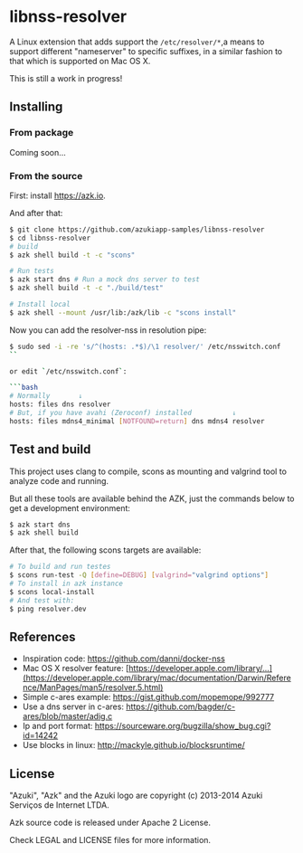 # libnss-resolver

A Linux extension that adds support the `/etc/resolver/*`,a means to support different "nameserver"
to specific suffixes, in a similar fashion to that which is supported on Mac OS X.

This is still a work in progress!

## Installing

### From package

Coming soon...

### From the source

First: install https://azk.io.

And after that:

```bash
$ git clone https://github.com/azukiapp-samples/libnss-resolver
$ cd libnss-resolver
# build
$ azk shell build -t -c "scons"

# Run tests
$ azk start dns # Run a mock dns server to test
$ azk shell build -t -c "./build/test"

# Install local
$ azk shell --mount /usr/lib:/azk/lib -c "scons install"
```

Now you can add the resolver-nss in resolution pipe:

```bash
$ sudo sed -i -re 's/^(hosts: .*$)/\1 resolver/' /etc/nsswitch.conf
``

or edit `/etc/nsswitch.conf`:

```bash
# Normally       ↓
hosts: files dns resolver
# But, if you have avahi (Zeroconf) installed          ↓
hosts: files mdns4_minimal [NOTFOUND=return] dns mdns4 resolver
```

## Test and build

This project uses clang to compile, scons as mounting and valgrind tool to analyze code and running.

But all these tools are available behind the AZK, just the commands below to get a development environment:

```bash
$ azk start dns
$ azk shell build
```

After that, the following scons targets are available:

```bash
# To build and run testes
$ scons run-test -Q [define=DEBUG] [valgrind="valgrind options"]
# To install in azk instance
$ scons local-install
# And test with:
$ ping resolver.dev
```

## References

* Inspiration code: https://github.com/danni/docker-nss
* Mac OS X resolver feature: [https://developer.apple.com/library/...](https://developer.apple.com/library/mac/documentation/Darwin/Reference/ManPages/man5/resolver.5.html)
* Simple c-ares example: https://gist.github.com/mopemope/992777
* Use a dns server in c-ares: https://github.com/bagder/c-ares/blob/master/adig.c
* Ip and port format: https://sourceware.org/bugzilla/show_bug.cgi?id=14242
* Use blocks in linux: http://mackyle.github.io/blocksruntime/

## License

"Azuki", "Azk" and the Azuki logo are copyright (c) 2013-2014 Azuki Serviços de Internet LTDA.

Azk source code is released under Apache 2 License.

Check LEGAL and LICENSE files for more information.
